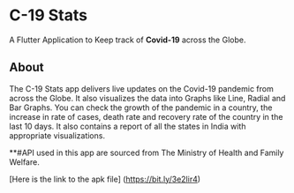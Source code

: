 # C-19 Stats

A Flutter Application to Keep track of **Covid-19** across the Globe.

## About
The C-19 Stats app delivers live updates on the Covid-19 pandemic from across the Globe. It also visualizes the data into Graphs like Line, Radial and Bar Graphs. You can check the growth of the pandemic in a country, the increase in rate of cases, death rate and recovery rate of the country in the last 10 days.
It also contains a report of all the states in India with appropriate visualizations.

**#API used in this app are sourced from The Ministry of Health and Family Welfare.

[Here is the link to the apk file] (https://bit.ly/3e2lir4)
